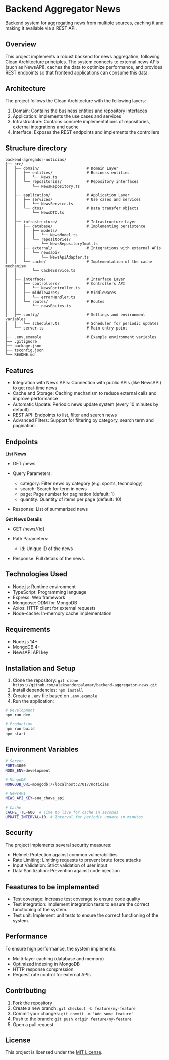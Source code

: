 # Backend Aggregator News

Backend system for aggregating news from multiple sources, caching it and making it available via a REST API.

## Overview

This project implements a robust backend for news aggregation, following Clean Architecture principles. The system connects to external news APIs (such as NewsAPI), caches the data to optimize performance, and provides REST endpoints so that frontend applications can consume this data.

## Architecture
The project follows the Clean Architecture with the following layers:

1. Domain: Contains the business entities and repository interfaces
2. Application: Implements the use cases and services
3. Infrastructure: Contains concrete implementations of repositories, external integrations and cache
4. Interface: Exposes the REST endpoints and implements the controllers

## Structure directory
```
backend-agregador-noticias/
├── src/
│   ├── domain/                     # Domain Layer
│   │   ├── entities/               # Business entities
│   │   │   └── News.ts
│   │   └── repositories/           # Repository interfaces
│   │       └── NewsRepository.ts
│   │
│   ├── application/                # Application Layer
│   │   ├── services/               # Use cases and services
│   │   │   └── NewsService.ts
│   │   └── dtos/                   # Data transfer objects
│   │       └── NewsDTO.ts
│   │
│   ├── infrastructure/             # Infrastructure Layer
│   │   ├── database/               # Implementing persistence
│   │   │   ├── models/
│   │   │   │   └── NewsModel.ts
│   │   │   └── repositories/
│   │   │       └── NewsRepositoryImpl.ts
│   │   ├── external/               # Integrations with external APIs
│   │   │   └── newsapi/
│   │   │       └── NewsApiAdapter.ts
│   │   └── cache/                  # Implementation of the cache mechanism
│   │       └── CacheService.ts
│   │
│   ├── interface/                  # Interface Layer
│   │   ├── controllers/            # Controllers API
│   │   │   └── NewsController.ts
│   │   ├── middlewares/            # Middlewares
│   │   │   └── errorHandler.ts
│   │   └── routes/                 # Routes
│   │       └── newsRoutes.ts
│   │
│   ├── config/                     # Settings and environment variables
│   │   └── scheduler.ts            # Scheduler for periodic updates
│   └── server.ts                   # Main entry point
│
├── .env.example                    # Example environment variables
├── .gitignore                      
├── package.json                    
├── tsconfig.json                   
└── README.md                       
```                     
## Features
- Integration with News APIs: Connection with public APIs (like NewsAPI) to get real-time news
- Cache and Storage: Caching mechanism to reduce external calls and improve performance
- Automatic Update: Periodic news update system (every 10 minutes by default)
- REST API: Endpoints to list, filter and search news
- Advanced Filters: Support for filtering by category, search term and pagination.

## Endpoints
**List News**

- GET /news
- Query Parameters:
  - category: Filter news by category (e.g. sports, technology)
  - search: Search for term in news
  - page: Page number for pagination (default: 1)
  - quantity: Quantity of items per page (default: 10)

- Response: List of summarized news

**Get News Details**

- GET /news/{id}
- Path Parameters:
  - id: Unique ID of the news

- Response: Full details of the news.

## Technologies Used

- Node.js: Runtime environment
- TypeScript: Programming language
- Express: Web framework
- Mongoose: ODM for MongoDB
- Axios: HTTP client for external requests
- Node-cache: In-memory cache implementation

## Requirements

- Node.js 14+
- MongoDB 4+
- NewsAPI API key

## Installation and Setup

1. Clone the repository: `git clone https://github.com/aleksanderpalamar/backend-aggregator-news.git`
2. Install dependencies: `npm install`
3. Create a `.env` file based on `.env.example`
4. Run the application:
```bash
# Development
npm run dev

# Production
npm run build
npm start
```

## Environment Variables
```bash
# Server
PORT=3000
NODE_ENV=development

# MongoDB
MONGODB_URI=mongodb://localhost:27017/noticias

# NewsAPI
NEWS_API_KEY=sua_chave_api

# Cache
CACHE_TTL=600  # Time to live for cache in seconds
UPDATE_INTERVAL=10  # Interval for periodic update in minutes
```	

## Security

The project implements several security measures:

- Helmet: Protection against common vulnerabilities
- Rate Limiting: Limiting requests to prevent brute force attacks
- Input Validation: Strict validation of user input
- Data Sanitization: Prevention against code injection

## Feaatures to be implemented

- Test coverage: Increase test coverage to ensure code quality
- Test integration: Implement integration tests to ensure the correct functioning of the system.
- Test unit: Implement unit tests to ensure the correct functioning of the system.

## Performance

To ensure high performance, the system implements:

- Multi-layer caching (database and memory)
- Optimized indexing in MongoDB
- HTTP response compression
- Request rate control for external APIs

## Contributing
1. Fork the repository
2. Create a new branch: `git checkout -b feature/my-feature`
3. Commit your changes: `git commit -m 'Add some feature'`
4. Push to the branch: `git push origin feature/my-feature`
5. Open a pull request

## License
This project is licensed under the [MIT License](LICENSE).